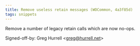 ```yaml
---
title: Remove useless retain messages (WOCommon, 4a3f85d)
tags: snippets
---
```


Remove a number of legacy retain calls which are now no-ops.

Signed-off-by: Greg Hurrell &lt;greg@hurrell.net&gt;
